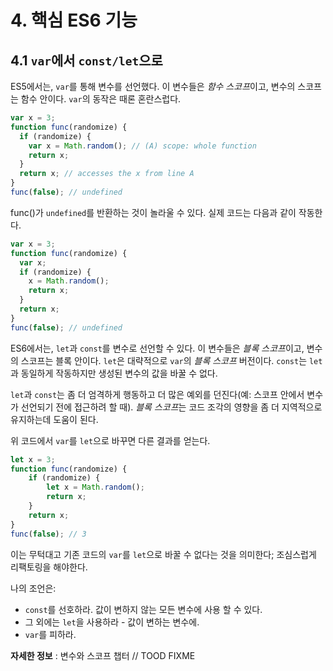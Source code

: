 # 4. 핵심 ES6 기능

## 4.1 `var`에서 `const/let`으로

ES5에서는, `var`를 통해 변수를 선언했다. 이 변수들은 *함수 스코프*이고, 변수의 스코프는 함수 안이다. `var`의 동작은 때론 혼란스럽다.

```js
var x = 3;
function func(randomize) {
  if (randomize) {
    var x = Math.random(); // (A) scope: whole function
    return x;
  }
  return x; // accesses the x from line A
}
func(false); // undefined
```

func()가 `undefined`를 반환하는 것이 놀라울 수 있다. 실제 코드는 다음과 같이 작동한다.

```js
var x = 3;
function func(randomize) {
  var x;
  if (randomize) {
    x = Math.random();
    return x;
  }
  return x;
}
func(false); // undefined
```

ES6에서는, `let`과 `const`를 변수로 선언할 수 있다. 이 변수들은 *블록 스코프*이고, 변수의 스코프는 블록 안이다. `let`은 대략적으로 `var`의 _블록 스코프_ 버전이다. `const`는 `let`과 동일하게 작동하지만 생성된 변수의 값을 바꿀 수 없다.

`let`과 `const`는 좀 더 엄격하게 행동하고 더 많은 예외를 던진다(예: 스코프 안에서 변수가 선언되기 전에 접근하려 할 때). *블록 스코프*는 코드 조각의 영향을 좀 더 지역적으로 유지하는데 도움이 된다.

위 코드에서 `var`를 `let`으로 바꾸면 다른 결과를 얻는다.

```js
let x = 3;
function func(randomize) {
    if (randomize) {
        let x = Math.random();
        return x;
    }
    return x;
}
func(false); // 3
```

이는 무턱대고 기존 코드의 `var`를 `let`으로 바꿀 수 없다는 것을 의미한다; 조심스럽게 리팩토링을 해야한다.

나의 조언은:
- `const`를 선호하라. 값이 변하지 않는 모든 변수에 사용 할 수 있다.
- 그 외에는 `let`을 사용하라 - 값이 변하는 변수에.
- `var`를 피하라.

**자세한 정보** : 변수와 스코프 챕터 // TOOD FIXME
